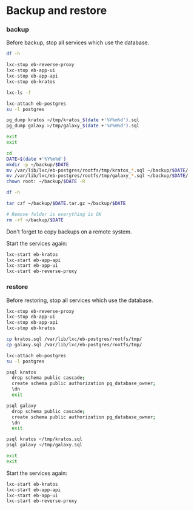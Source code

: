 # Backup and restore

### backup

Before backup, stop all services which use the database.

```bash
df -h

lxc-stop eb-reverse-proxy
lxc-stop eb-app-ui
lxc-stop eb-app-api
lxc-stop eb-kratos

lxc-ls -f
```

```bash
lxc-attach eb-postgres
su -l postgres

pg_dump kratos >/tmp/kratos_$(date +'%Y%m%d').sql
pg_dump galaxy >/tmp/galaxy_$(date +'%Y%m%d').sql

exit
exit

cd
DATE=$(date +'%Y%m%d')
mkdir -p ~/backup/$DATE
mv /var/lib/lxc/eb-postgres/rootfs/tmp/kratos_*.sql ~/backup/$DATE/
mv /var/lib/lxc/eb-postgres/rootfs/tmp/galaxy_*.sql ~/backup/$DATE/
chown root: ~/backup/$DATE -R

df -h

tar czf ~/backup/$DATE.tar.gz ~/backup/$DATE

# Remove folder is everything is OK
rm -rf ~/backup/$DATE
```

Don't forget to copy backups on a remote system.

Start the services again:

```bash
lxc-start eb-kratos
lxc-start eb-app-api
lxc-start eb-app-ui
lxc-start eb-reverse-proxy
```

### restore

Before restoring, stop all services which use the database.

```bash
lxc-stop eb-reverse-proxy
lxc-stop eb-app-ui
lxc-stop eb-app-api
lxc-stop eb-kratos
```

```bash
cp kratos.sql /var/lib/lxc/eb-postgres/rootfs/tmp/
cp galaxy.sql /var/lib/lxc/eb-postgres/rootfs/tmp/

lxc-attach eb-postgres
su -l postgres

psql kratos
  drop schema public cascade;
  create schema public authorization pg_database_owner;
  \dn
  exit

psql galaxy
  drop schema public cascade;
  create schema public authorization pg_database_owner;
  \dn
  exit

psql kratos </tmp/kratos.sql
psql galaxy </tmp/galaxy.sql

exit
exit
```

Start the services again:

```bash
lxc-start eb-kratos
lxc-start eb-app-api
lxc-start eb-app-ui
lxc-start eb-reverse-proxy
```
